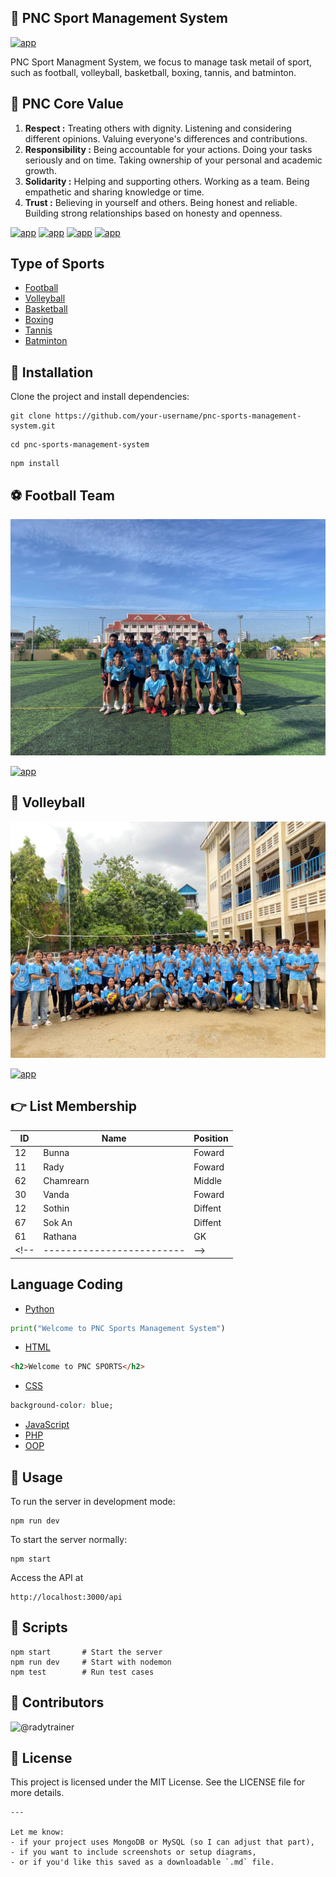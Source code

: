 ## 🏅​​​​​​​​​​ **PNC Sport Management System**

[![app](https://img.shields.io/badge/Sport_Management-PNC_Sport-green)](https://www.passerellesnumeriques.org/what-we-do/cambodia/)

PNC Sport Managment System, we focus to manage task metail of sport, such as football, volleyball, basketball, boxing, tannis, and batminton.

## 🔑 **PNC Core Value**
1. **Respect :** Treating others with dignity. Listening and considering different opinions. Valuing everyone's differences and contributions.
2. **Responsibility :** Being accountable for your actions. Doing your tasks seriously and on time. Taking ownership of your personal and academic growth.
3. **Solidarity :** Helping and supporting others. Working as a team. Being empathetic and sharing knowledge or time.
4. **Trust :** Believing in yourself and others. 
Being honest and reliable. Building strong relationships based on honesty and openness.

[![app](https://img.shields.io/badge/Respect-core_value-green)](https://www.passerellesnumeriques.org/what-we-do/cambodia/)
[![app](https://img.shields.io/badge/Responsibility-core_value-orange)](https://www.passerellesnumeriques.org/what-we-do/cambodia/)
[![app](https://img.shields.io/badge/Solidarity-core_value-green)](https://www.passerellesnumeriques.org/what-we-do/cambodia/)
[![app](https://img.shields.io/badge/Trust-core_value-orange)](https://www.passerellesnumeriques.org/what-we-do/cambodia/)

## **Type of Sports**
- [Football](#Football) 
- [Volleyball](#Volleyball)
- [Basketball](#Basketball)
- [Boxing](#Boxing)
- [Tannis](#Tannis)
- [Batminton](#Batminton)

## 🚀 **Installation**
Clone the project and install dependencies:

```bask
git clone https://github.com/your-username/pnc-sports-management-system.git
```
```bask
cd pnc-sports-management-system
```
```bask
npm install
```

## ⚽ **Football Team**
![football](football.png)

[![app](https://img.shields.io/badge/Find_More-blue)](https://www.passerellesnumeriques.org/what-we-do/cambodia/)


## 🏐 **Volleyball**
![volleyball](./volleyball.png)

[![app](https://img.shields.io/badge/Find_More-blue)](https://www.passerellesnumeriques.org/what-we-do/cambodia/)

## 👉 List Membership
|ID | Name      | Position| 
|---|-----------|---------|
|12 | Bunna     | Foward  |
|11 | Rady      | Foward  |
|62 | Chamrearn | Middle  |
|30 | Vanda     | Foward  |
|12 | Sothin    | Diffent |
|67 | Sok An    | Diffent |
|61 | Rathana   | GK      |
<!-- |-------------------------| -->

## **Language Coding**
- [Python](#Python)
```python
print("Welcome to PNC Sports Management System")
```

- [HTML](#HTML)
```html
<h2>Welcome to PNC SPORTS</h2>
```
- [CSS](#CSS)
```css
background-color: blue;
```
- [JavaScript](#JavaScript)
- [PHP](#PHP)
- [OOP](#OOP)

## 🔧 **Usage**
To run the server in development mode:
```bask
npm run dev
```
To start the server normally:
```bask
npm start
```
Access the API at
```bask
http://localhost:3000/api
```

## 🧪 **Scripts**
```bask
npm start       # Start the server
npm run dev     # Start with nodemon
npm test        # Run test cases
```

## 👥 **Contributors**
![@radytrainer](https://contrib.rocks/image?repo=radytrainer/demo-readme-file)

## 📄 **License**
This project is licensed under the MIT License. See the LICENSE file for more details.
```bask
---

Let me know:
- if your project uses MongoDB or MySQL (so I can adjust that part),
- if you want to include screenshots or setup diagrams,
- or if you'd like this saved as a downloadable `.md` file.
```
